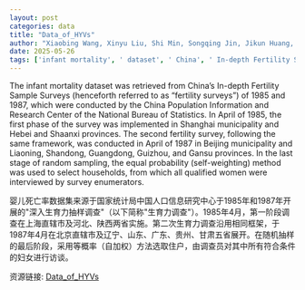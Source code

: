```yaml
---
layout: post
categories: data
title: "Data_of_HYVs"
author: "Xiaobing Wang, Xinyu Liu, Shi Min, Songqing Jin, Jikun Huang, Scott Rozelle, Jieyuan Feng, Boddupalli M. Prasanna"
date: 2025-05-26
tags: ['infant mortality', ' dataset', ' China', ' In-depth Fertility Sample Surveys', ' fertility surveys', ' 1985', ' 1987', ' China Population Information and Research Center', ' National Bureau of Statistics', ' Shanghai', ' Hebei', ' Shaanxi', ' Beijing', ' Liaoning', ' Shandong', ' Guangdong', ' Guizhou', ' Gansu', ' random sampling', ' equal probability', ' self-weighting', ' households', ' women', ' survey enumerators']
---
```


The infant mortality dataset was retrieved from China’s In-depth Fertility Sample Surveys (henceforth referred to as “fertility surveys”) of 1985 and 1987, which were conducted by the China Population Information and Research Center of the National Bureau of Statistics. In April of 1985, the first phase of the survey was implemented in Shanghai municipality and Hebei and Shaanxi provinces. The second fertility survey, following the same framework, was conducted in April of 1987 in Beijing municipality and Liaoning, Shandong, Guangdong, Guizhou, and Gansu provinces. In the last stage of random sampling, the equal probability (self-weighting) method was used to select households, from which all qualified women were interviewed by survey enumerators.

婴儿死亡率数据集来源于国家统计局中国人口信息研究中心于1985年和1987年开展的"深入生育力抽样调查"（以下简称"生育力调查"）。1985年4月，第一阶段调查在上海直辖市及河北、陕西两省实施。第二次生育力调查沿用相同框架，于1987年4月在北京直辖市及辽宁、山东、广东、贵州、甘肃五省展开。在随机抽样的最后阶段，采用等概率（自加权）方法选取住户，由调查员对其中所有符合条件的妇女进行访谈。

资源链接: [Data_of_HYVs](https://doi.org/10.57760/sciencedb.25363)
